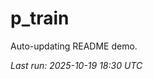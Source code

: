 # p_train

Auto-updating README demo.

<!--START_SECTION:status-->
_Last run: 2025-10-19 18:30 UTC_
<!--END_SECTION:status-->






































































































































































































































































































































































































































































































































































































































































































































































































































































































































































































































































































































































































































































































































